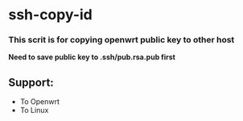 # ssh-copy-id

### This scrit is for copying openwrt public key to other host
**Need to save public key to .ssh/pub.rsa.pub first**


## Support:  
* To Openwrt
* To Linux
